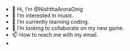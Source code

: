 - 👋 Hi, I’m @NishthaAroraOmg
- 👀 I’m interested in music.
- 🌱 I’m currently learning coding.
- 💞️ I’m looking to collaborate on my new game.
- 📫 How to reach me with my email.
- 

<!---
NishthaAroraOmg/NishthaAroraOmg is a ✨ special ✨ repository because its `README.md` (this file) appears on your GitHub profile.
You can click the Preview link to take a look at your changes.
--->
